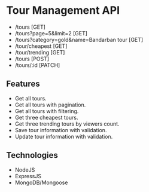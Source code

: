 # Tour Management API

* /tours [GET]
* /tours?page=5&limit=2 [GET]
* /tours?category=gold&name=Bandarban tour [GET]
* /tour/cheapest [GET]
* /tour/trending [GET]
* /tours [POST]
* /tours/:id [PATCH]

## Features

* Get all tours.
* Get all tours with pagination.
* Get all tours with filtering.
* Get three cheapest tours.
* Get three trending tours by viewers count.
* Save tour information with validation.
* Update tour information with validation.


## Technologies

* NodeJS
* ExpressJS
* MongoDB/Mongoose




